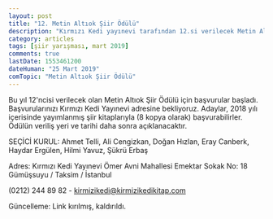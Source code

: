 ```yaml
---
layout: post
title: "12. Metin Altıok Şiir Ödülü"
description: "Kırmızı Kedi yayınevi tarafından 12.si verilecek Metin Altıok şiir ödülü edebiyat yarışmasıdır."
category: articles
tags: [şiir yarışması, mart 2019]
comments: true
lastDate: 1553461200
dateHuman: "25 Mart 2019"
comTopic: "Metin Altıok Şiir Ödülü"
---
```


Bu yıl 12'ncisi verilecek olan Metin Altıok Şiir Ödülü için başvurular başladı.
Başvurularınızı Kırmızı Kedi Yayınevi adresine bekliyoruz.
Adaylar,  2018 yılı içerisinde yayımlanmış şiir kitaplarıyla (8 kopya olarak) başvurabilirler.
Ödülün veriliş yeri ve tarihi daha sonra açıklanacaktır.

SEÇİCİ KURUL:
Ahmet Telli, Ali Cengizkan, Doğan Hızlan, Eray Canberk, Haydar Ergülen, Hilmi Yavuz, Şükrü Erbaş

Adres:
Kırmızı Kedi Yayınevi
Ömer Avni Mahallesi Emektar Sokak No: 18 Gümüşsuyu / Taksim / İstanbul

(0212) 244 89 82 - kirmizikedi@kirmizikedikitap.com

Güncelleme: Link kırılmış, kaldırıldı.